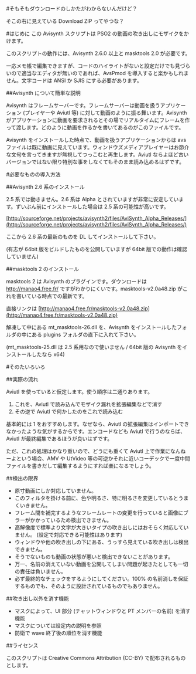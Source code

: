 #そもそもダウンロードのしかたがわからないんだけど？

そこの右に見えている Download ZIP ってやつな？

#はじめに
この Avisynth スクリプトは PSO2 の動画の吹き出しにモザイクをかけます。

このスクリプトの動作には、Avisynth 2.6.0 以上と masktools 2.0 が必要です。

一応メモ帳で編集できますが、コードのハイライトがないと設定だけでも見づらいので適当なエディタが無いのであれば、AvsPmod を導入すると楽かもしれません。文字コードは ANSI か SJIS にする必要があります。

##Avisynth について簡単な説明

Avisynth はフレームサーバーです。フレームサーバーは動画を扱うアプリケーション (プレイヤーや Aviutl 等) に対して動画のように振る舞います。Avisynth がアプリケーションに動画を要求されるとその場でリアルタイムにフレームを作って渡します。どのように動画を作るかを書いてあるのがこのファイルです。

Avisynth をインストールした時点で、動画を扱うアプリケーションからは avs ファイルは既に動画に見えています。ウィンドウズメディアプレイヤーはお節介な文句を言ってきますが無視してつっこむと再生します。Aviutl ならよほど古いバージョンではない限り特別な事をしなくてもそのまま読み込めるはずです。

#必要なものの導入方法

##Avisynth 2.6 系のインストール

2.5 系では動きません。2.6 系は Alpha とされていますが非常に安定しています。ずいぶん前にインストールした場合は 2.5 系の可能性が高いです。

[http://sourceforge.net/projects/avisynth2/files/AviSynth_Alpha_Releases/](http://sourceforge.net/projects/avisynth2/files/AviSynth_Alpha_Releases/)

ここから 2.6 系の最新のものを DL してインストールして下さい。

(有志が 64bit 版をビルドしたものを公開していますが 64bit 版での動作は確認していません)


##masktools 2 のインストール

masktools 2 は Avisynth のプラグインです。ダウンロードは http://manao4.free.fr/ ですがわかりにくいです。masktools-v2.0a48.zip がこれを書いている時点での最新です。

直接リンクは [http://manao4.free.fr/masktools-v2.0a48.zip](http://manao4.free.fr/masktools-v2.0a48.zip)

解凍して中にある mt_masktools-26.dll を、Avisynth をインストールしたフォルダの中にある plugins フォルダの直下に入れて下さい。

(mt_masktools-25.dll は 2.5 系用なので使いません / 64bit 版の Avisynth をインストールしたなら x64)

#そのたいろいろ

##実際の流れ

Aviutl を使っていると仮定します。使う順序は二通りあります。

1. これを、Aviutl で読み込んでモザイク漏れを拡張編集などで消す
2. その逆で Aviutl で何かしたのをこれで読み込む

基本的には 1 をおすすめします。なぜなら、Aviutl の拡張編集はインポートできなかったような気がするからです。エンコードなども Aviutl で行うのならば、Aviutl が最終編集であるほうが良いはずです。

ただ、これの処理はかなり重いので、どうにも重くて Aviutl 上で作業になんねーよという場合、AMV や UtVideo 等の可逆かそれに近いコーデックで一度中間ファイルを書きだして編集するようにすれば楽になるでしょう。

##検出の限界

* 原寸動画にしか対応していません。
* このフィルタを掛ける前に、色や明るさ、特に明るさを変更しているとうまくいきません。
* フレーム間を補完するようなフレームレートの変更を行っていると画像にブラーがかかっているため検出できません。
* 高解像度で標準より文字が大きいタイプの吹き出しにはおそらく対応していません。 (設定で対応できる可能性はあります)
* ウィンドウや他の吹き出しの下にある、うっすら見えている吹き出しは検出できません。
* そうでないものも動画の状態が悪いと検出できないことがあります。
* 万一、名前の消えていない動画を公開してしまい問題が起きたとしても一切の責任は負いません。
* 必ず最終的なチェックをするようにしてください。100% の名前消しを保証するものでも、そのように設計されているものでもありません。


##吹き出し以外を消す機能

* マスクによって、UI 部分 (チャットウィンドウと PT メンバーの名前) を消す機能
* マスクについては設定内の説明を参照
* 防衛で wave 終了後の順位を消す機能


##ライセンス

このスクリプトは Creative Commons Attribution (CC-BY) で配布されるものとします。
